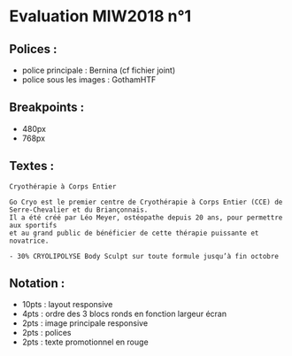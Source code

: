 ﻿# Evaluation MIW2018 n°1

## Polices :
* police principale : Bernina (cf fichier joint)
* police sous les images : GothamHTF

## Breakpoints :
* 480px
* 768px

## Textes :
```
Cryothérapie à Corps Entier
```
```
Go Cryo est le premier centre de Cryothérapie à Corps Entier (CCE) de Serre-Chevalier et du Briançonnais.
Il a été créé par Léo Meyer, ostéopathe depuis 20 ans, pour permettre aux sportifs
et au grand public de bénéficier de cette thérapie puissante et novatrice.
```
```
- 30% CRYOLIPOLYSE Body Sculpt sur toute formule jusqu’à fin octobre
```

## Notation :
* 10pts : layout responsive
*  4pts : ordre des 3 blocs ronds en fonction largeur écran
*  2pts : image principale responsive
*  2pts : polices
*  2pts : texte promotionnel en rouge
